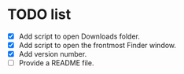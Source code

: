 # TODO list

- [x] Add script to open Downloads folder.
- [x] Add script to open the frontmost Finder window.
- [x] Add version number.
- [ ] Provide a README file.
